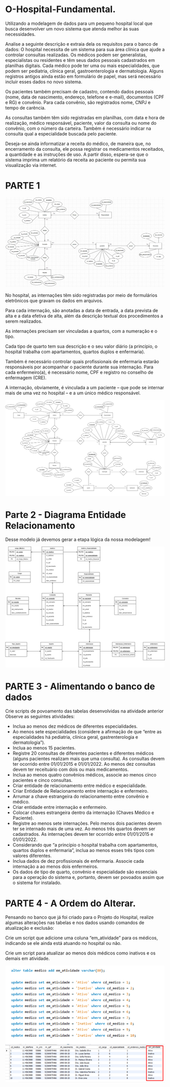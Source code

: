 # O-Hospital-Fundamental.
Utilizando a modelagem de dados para um pequeno hospital local que busca desenvolver um novo sistema que atenda melhor às suas necessidades.

Analise a seguinte descrição e extraia dela os requisitos para o banco de dados:
O hospital necessita de um sistema para sua área clínica que ajude a controlar consultas realizadas. Os médicos podem ser generalistas, especialistas ou residentes e têm seus dados pessoais cadastrados em planilhas digitais. Cada médico pode ter uma ou mais especialidades, que podem ser pediatria, clínica geral, gastroenterologia e dermatologia. Alguns registros antigos ainda estão em formulário de papel, mas será necessário incluir esses dados no novo sistema.

Os pacientes também precisam de cadastro, contendo dados pessoais (nome, data de nascimento, endereço, telefone e e-mail), documentos (CPF e RG) e convênio. Para cada convênio, são registrados nome, CNPJ e tempo de carência.

As consultas também têm sido registradas em planilhas, com data e hora de realização, médico responsável, paciente, valor da consulta ou nome do convênio, com o número da carteira. Também é necessário indicar na consulta qual a especialidade buscada pelo paciente.

Deseja-se ainda informatizar a receita do médico, de maneira que, no encerramento da consulta, ele possa registrar os medicamentos receitados, a quantidade e as instruções de uso. A partir disso, espera-se que o sistema imprima um relatório da receita ao paciente ou permita sua visualização via internet.

# PARTE 1

<img src = "o_hospital.jpeg">

No hospital, as internações têm sido registradas por meio de formulários eletrônicos que gravam os dados em arquivos. 

Para cada internação, são anotadas a data de entrada, a data prevista de alta e a data efetiva de alta, além da descrição textual dos procedimentos a serem realizados. 

As internações precisam ser vinculadas a quartos, com a numeração e o tipo. 

Cada tipo de quarto tem sua descrição e o seu valor diário (a princípio, o hospital trabalha com apartamentos, quartos duplos e enfermaria).

Também é necessário controlar quais profissionais de enfermaria estarão responsáveis por acompanhar o paciente durante sua internação. Para cada enfermeiro(a), é necessário nome, CPF e registro no conselho de enfermagem (CRE).

A internação, obviamente, é vinculada a um paciente – que pode se internar mais de uma vez no hospital – e a um único médico responsável.

 <img src = "o_hospital_fundamental_ER.png">

# Parte 2 - Diagrama Entidade Relacionamento

Desse modelo já devemos gerar a etapa lógica da nossa modelagem!

<img src = "o_hospital_fundamental_DER.png">

# PARTE 3 - Alimentando o banco de dados

<p>Crie scripts de povoamento das tabelas desenvolvidas na atividade anterior
Observe as seguintes atividades:<p>
 <ul>
<li>Inclua ao menos dez médicos de diferentes especialidades.</li>

<li>Ao menos sete especialidades (considere a afirmação de que “entre as especialidades há pediatria, clínica geral, gastrenterologia e dermatologia”).</li>

<li>Inclua ao menos 15 pacientes.</li>

<li>Registre 20 consultas de diferentes pacientes e diferentes médicos (alguns pacientes realizam mais que uma consulta). As consultas devem ter ocorrido entre 01/01/2015 e 01/01/2022. Ao menos dez consultas devem ter receituário com dois ou mais medicamentos.</li>

<li>Inclua ao menos quatro convênios médicos, associe ao menos cinco pacientes e cinco consultas.</li>

<li>Criar entidade de relacionamento entre médico e especialidade. </li>

<li>Criar Entidade de Relacionamento entre internação e enfermeiro. </li>

<li>Arrumar a chave estrangeira do relacionamento entre convênio e médico.</li>

<li>Criar entidade entre internação e enfermeiro.</li>

<li>Colocar chaves estrangeira dentro da internação (Chaves Médico e Paciente).</li>

<li>Registre ao menos sete internações. Pelo menos dois pacientes devem ter se internado mais de uma vez. Ao menos três quartos devem ser cadastrados. As internações devem ter ocorrido entre 01/01/2015 e 01/01/2022.</li>

<li>Considerando que “a princípio o hospital trabalha com apartamentos, quartos duplos e enfermaria”, inclua ao menos esses três tipos com valores diferentes.</li>

<li>Inclua dados de dez profissionais de enfermaria. Associe cada internação a ao menos dois enfermeiros.</li>

<li>Os dados de tipo de quarto, convênio e especialidade são essenciais para a operação do sistema e, portanto, devem ser povoados assim que o sistema for instalado.</li>
</ul>

# PARTE 4 - A Ordem do Alterar. 

Pensando no banco que já foi criado para o Projeto do Hospital, realize algumas alterações nas tabelas e nos dados usando comandos de atualização e exclusão:

Crie um script que adicione uma coluna “em_atividade” para os médicos, indicando se ele ainda está atuando no hospital ou não. 

Crie um script para atualizar ao menos dois médicos como inativos e os demais em atividade.

<img src = "parte4.png">

<img src = "parte4-2.png">
